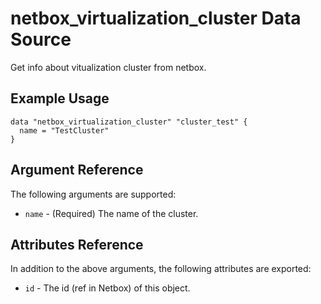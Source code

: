 # netbox\_virtualization\_cluster Data Source

Get info about vitualization cluster from netbox.

## Example Usage

```hcl
data "netbox_virtualization_cluster" "cluster_test" {
  name = "TestCluster"
}
```

## Argument Reference

The following arguments are supported:
* ``name`` - (Required) The name of the cluster.

## Attributes Reference

In addition to the above arguments, the following attributes are exported:
* ``id`` - The id (ref in Netbox) of this object.
